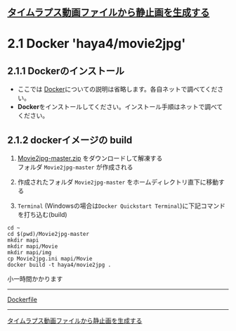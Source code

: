 [タイムラプス動画ファイルから静止画を生成する](README.md)
----

# 2.1 Docker 'haya4/movie2jpg'

## 2.1.1 Dockerのインストール

 * ここでは [Docker]()についての説明は省略します。各自ネットで調べてください。
 * **Docker**をインストールしてください。インストール手順はネットで調べてください。


## 2.1.2 dockerイメージの build

1. [Movie2jpg-master.zip](/gitbucket/yuu/Movie2jpg/archive/master.zip) をダウンロードして解凍する  
フォルダ `Movie2jpg-master` が作成される

2. 作成されたフォルダ `Movie2jpg-master` をホームディレクトリ直下に移動する

3. `Terminal` (Windowsの場合は`Docker Quickstart Terminal`)に下記コマンドを打ち込む(build)
  ```
  cd ~
  cd $(pwd)/Movie2jpg-master
  mkdir mapi
  mkdir mapi/Movie
  mkdir mapi/img
  cp Movie2jpg.ini mapi/Movie
  docker build -t haya4/movie2jpg .
  ```
  小一時間かかります


----

[Dockerfile](/gitbucket/yuu/Movie2jpg/blob/master/Dockerfile)

----
[タイムラプス動画ファイルから静止画を生成する](README.md)
